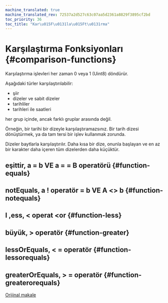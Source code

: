 ```yaml
---
machine_translated: true
machine_translated_rev: 72537a2d527c63c07aa5d2361a8829f3895cf2bd
toc_priority: 36
toc_title: "Kar\u015F\u0131la\u015Ft\u0131rma"
---
```


# Karşılaştırma Fonksiyonları {#comparison-functions}

Karşılaştırma işlevleri her zaman 0 veya 1 (Uint8) döndürür.

Aşağıdaki türler karşılaştırılabilir:

-   şiir
-   dizeler ve sabit dizeler
-   tarihliler
-   tarihleri ile saatleri

her grup içinde, ancak farklı gruplar arasında değil.

Örneğin, bir tarihi bir dizeyle karşılaştıramazsınız. Bir tarih dizesi dönüştürmek, ya da tam tersi bir işlev kullanmak zorunda.

Dizeler baytlarla karşılaştırılır. Daha kısa bir dize, onunla başlayan ve en az bir karakter daha içeren tüm dizelerden daha küçüktür.

## eşittir, a = b VE a = = B operatörü {#function-equals}

## notEquals, a ! operatör = b VE A \<\> b {#function-notequals}

## l ,ess, \< operat \<or {#function-less}

## büyük, \> operatör {#function-greater}

## lessOrEquals, \< = operatör {#function-lessorequals}

## greaterOrEquals, \> = operatör {#function-greaterorequals}

[Orijinal makale](https://clickhouse.tech/docs/en/query_language/functions/comparison_functions/) <!--hide-->
